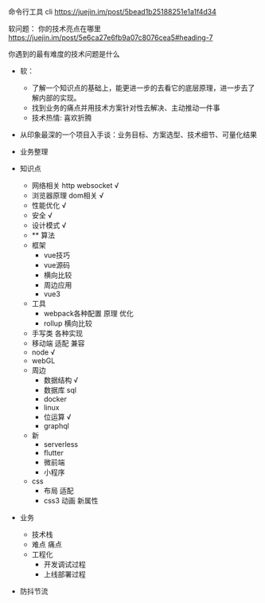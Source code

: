 
命令行工具
cli
https://juejin.im/post/5bead1b25188251e1a1f4d34



软问题：
你的技术亮点在哪里
https://juejin.im/post/5e6ca27e6fb9a07c8076cea5#heading-7

你遇到的最有难度的技术问题是什么


- 软：
    - 了解一个知识点的基础上，能更进一步的去看它的底层原理，进一步去了解内部的实现。    
    - 找到业务的痛点并用技术方案针对性去解决、主动推动一件事
    - 技术热情: 喜欢折腾
- 从印象最深的一个项目入手谈：业务目标、方案选型、技术细节、可量化结果
- 业务整理


- 知识点
    - 网络相关 http  websocket √
    - 浏览器原理 dom相关  √
    - 性能优化  √
    - 安全 √
    - 设计模式 √
    - ** 算法
    - 框架  
        - vue技巧
        - vue源码
        - 横向比较
        - 周边应用
        - vue3
    - 工具
        - webpack各种配置 原理 优化
        - rollup 横向比较
    - 手写类 各种实现
    - 移动端 适配 兼容
    - node √
    - webGL
    - 周边
        - 数据结构 √
        - 数据库 sql
        - docker 
        - linux
        - 位运算 √
        - graphql 
    - 新
        - serverless
        - flutter
        - 微前端
        - 小程序
    - css 
        - 布局 适配
        - css3 动画 新属性
- 业务
    - 技术栈
    - 难点 痛点 
    - 工程化
        - 开发调试过程
        - 上线部署过程



- 防抖节流

